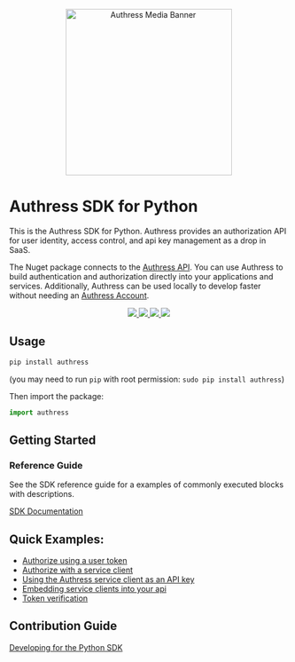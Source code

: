 
<p align="center">
    <img src="https://github.com/Authress/authress-local/assets/5056218/156e3881-b359-4810-bc96-7abeaf9ddbdb" height="300px" alt="Authress Media Banner">
</p>

# Authress SDK for Python

This is the Authress SDK for Python. Authress provides an authorization API for user identity, access control, and api key management as a drop in SaaS.

The Nuget package connects to the [Authress API](https://authress.io/app/#/api). You can use Authress to build authentication and authorization directly into your applications and services. Additionally, Authress can be used locally to develop faster without needing an [Authress Account](https://authress.io).

<p align="center">
    <a href="https://badge.fury.io/py/authress" alt="Authress pypi package">
        <img src="https://badge.fury.io/py/authress.svg">
    </a>
    <a href="https://github.com/Authress/authress-sdk.py/actions/workflows/build.yml" alt="Build status">
      <img src="https://github.com/Authress/authress-sdk.py/actions/workflows/build.yml/badge.svg">
    </a>
    <a href="https://github.com/Authress/authress-sdk.py/blob/main/LICENSE" alt="Apache-2.0">
      <img src="https://img.shields.io/badge/License-Apache%202.0-blue.svg">
    </a>
    <a href="https://authress.io/community" alt="authress community">
      <img src="https://img.shields.io/badge/Community-Authress-fbaf0b.svg">
    </a>
</p>

## Usage

```sh
pip install authress
```
(you may need to run `pip` with root permission: `sudo pip install authress`)

Then import the package:
```python
import authress
```

## Getting Started


### Reference Guide

See the SDK reference guide for a examples of commonly executed blocks with descriptions.

[SDK Documentation](https://github.com/Authress/authress-sdk.py/blob/main/docs/README.md)


## Quick Examples:

* [Authorize using a user token](https://github.com/Authress/authress-sdk.py/blob/main/docs/EXAMPLES.md#authorize-using-a-user-token)
* [Authorize with a service client](https://github.com/Authress/authress-sdk.py/blob/main/docs/EXAMPLES.md#authorize-with-a-service-client)
* [Using the Authress service client as an API key](https://github.com/Authress/authress-sdk.py/blob/main/docs/EXAMPLES.md#using-the-authress-service-client-as-an-api-key)
* [Embedding service clients into your api](https://github.com/Authress/authress-sdk.py/blob/main/docs/EXAMPLES.md#generation-of-service-client)
* [Token verification](https://github.com/Authress/authress-sdk.py/blob/main/docs/EXAMPLES.md#token-verifier)

## Contribution Guide

[Developing for the Python SDK](https://github.com/Authress/authress-sdk.py/blob/main/contributing.md)